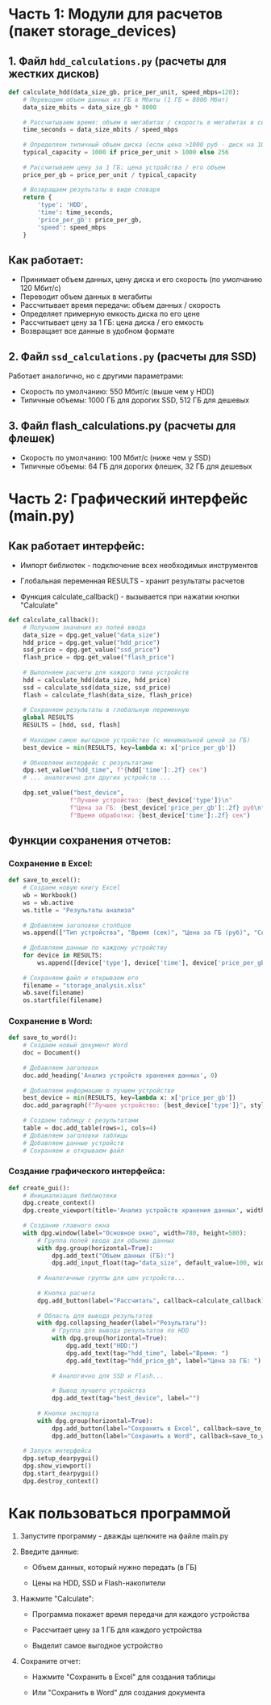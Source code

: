 # Часть 1: Модули для расчетов (пакет storage_devices)
## 1. Файл ```hdd_calculations.py``` (расчеты для жестких дисков)

```python
def calculate_hdd(data_size_gb, price_per_unit, speed_mbps=120):
    # Переводим объем данных из ГБ в Мбиты (1 ГБ = 8000 Мбит)
    data_size_mbits = data_size_gb * 8000
    
    # Рассчитываем время: объем в мегабитах / скорость в мегабитах в секунду
    time_seconds = data_size_mbits / speed_mbps
    
    # Определяем типичный объем диска (если цена >1000 руб - диск на 1000ГБ, иначе на 256ГБ)
    typical_capacity = 1000 if price_per_unit > 1000 else 256
    
    # Рассчитываем цену за 1 ГБ: цена устройства / его объем
    price_per_gb = price_per_unit / typical_capacity
    
    # Возвращаем результаты в виде словаря
    return {
        'type': 'HDD',
        'time': time_seconds,
        'price_per_gb': price_per_gb,
        'speed': speed_mbps
    }
```
## Как работает:
* Принимает объем данных, цену диска и его скорость (по умолчанию 120 Мбит/с)
* Переводит объем данных в мегабиты
* Рассчитывает время передачи: объем данных / скорость
* Определяет примерную емкость диска по его цене
* Рассчитывает цену за 1 ГБ: цена диска / его емкость
* Возвращает все данные в удобном формате


## 2. Файл ```ssd_calculations.py``` (расчеты для SSD)
Работает аналогично, но с другими параметрами:

* Скорость по умолчанию: 550 Мбит/с (выше чем у HDD)
* Типичные объемы: 1000 ГБ для дорогих SSD, 512 ГБ для дешевых

## 3. Файл flash_calculations.py (расчеты для флешек)

* Скорость по умолчанию: 100 Мбит/с (ниже чем у SSD)
* Типичные объемы: 64 ГБ для дорогих флешек, 32 ГБ для дешевых



# Часть 2: Графический интерфейс (main.py)
## Как работает интерфейс:
- Импорт библиотек - подключение всех необходимых инструментов

- Глобальная переменная RESULTS - хранит результаты расчетов
- Функция calculate_callback() - вызывается при нажатии кнопки "Calculate"


```python
def calculate_callback():
    # Получаем значения из полей ввода
    data_size = dpg.get_value("data_size")
    hdd_price = dpg.get_value("hdd_price")
    ssd_price = dpg.get_value("ssd_price")
    flash_price = dpg.get_value("flash_price")
    
    # Выполняем расчеты для каждого типа устройств
    hdd = calculate_hdd(data_size, hdd_price)
    ssd = calculate_ssd(data_size, ssd_price)
    flash = calculate_flash(data_size, flash_price)
    
    # Сохраняем результаты в глобальную переменную
    global RESULTS
    RESULTS = [hdd, ssd, flash]
    
    # Находим самое выгодное устройство (с минимальной ценой за ГБ)
    best_device = min(RESULTS, key=lambda x: x['price_per_gb'])
    
    # Обновляем интерфейс с результатами
    dpg.set_value("hdd_time", f"{hdd['time']:.2f} сек")
    # ... аналогично для других устройств ...
    
    dpg.set_value("best_device", 
                 f"Лучшее устройство: {best_device['type']}\n"
                 f"Цена за ГБ: {best_device['price_per_gb']:.2f} руб\n"
                 f"Время обработки: {best_device['time']:.2f} сек")
```

## Функции сохранения отчетов:
### Сохранение в Excel:
```python
def save_to_excel():
    # Создаем новую книгу Excel
    wb = Workbook()
    ws = wb.active
    ws.title = "Результаты анализа"
    
    # Добавляем заголовки столбцов
    ws.append(["Тип устройства", "Время (сек)", "Цена за ГБ (руб)", "Скорость (Мбит/с)"])
    
    # Добавляем данные по каждому устройству
    for device in RESULTS:
        ws.append([device['type'], device['time'], device['price_per_gb'], device['speed']])
    
    # Сохраняем файл и открываем его
    filename = "storage_analysis.xlsx"
    wb.save(filename)
    os.startfile(filename)
```

### Сохранение в Word:
```python
def save_to_word():
    # Создаем новый документ Word
    doc = Document()
    
    # Добавляем заголовок
    doc.add_heading('Анализ устройств хранения данных', 0)
    
    # Добавляем информацию о лучшем устройстве
    best_device = min(RESULTS, key=lambda x: x['price_per_gb'])
    doc.add_paragraph(f"Лучшее устройство: {best_device['type']}", style='Heading 2')
    
    # Создаем таблицу с результатами
    table = doc.add_table(rows=1, cols=4)
    # Добавляем заголовки таблицы
    # Добавляем данные устройств
    # Сохраняем и открываем файл
```
### Создание графического интерфейса:
```python
def create_gui():
    # Инициализация библиотеки
    dpg.create_context()
    dpg.create_viewport(title='Анализ устройств хранения данных', width=800, height=600)
    
    # Создание главного окна
    with dpg.window(label="Основное окно", width=780, height=580):
        # Группа полей ввода для объема данных
        with dpg.group(horizontal=True):
            dpg.add_text("Объем данных (ГБ):")
            dpg.add_input_float(tag="data_size", default_value=100, width=100)
        
        # Аналогичные группы для цен устройств...
        
        # Кнопка расчета
        dpg.add_button(label="Рассчитать", callback=calculate_callback)
        
        # Область для вывода результатов
        with dpg.collapsing_header(label="Результаты"):
            # Группа для вывода результатов по HDD
            with dpg.group(horizontal=True):
                dpg.add_text("HDD:")
                dpg.add_text(tag="hdd_time", label="Время: ")
                dpg.add_text(tag="hdd_price_gb", label="Цена за ГБ: ")
            
            # Аналогично для SSD и Flash...
            
            # Вывод лучшего устройства
            dpg.add_text(tag="best_device", label="")
        
        # Кнопки экспорта
        with dpg.group(horizontal=True):
            dpg.add_button(label="Сохранить в Excel", callback=save_to_excel)
            dpg.add_button(label="Сохранить в Word", callback=save_to_word)
    
    # Запуск интерфейса
    dpg.setup_dearpygui()
    dpg.show_viewport()
    dpg.start_dearpygui()
    dpg.destroy_context()
```

# Как пользоваться программой
1. Запустите программу - дважды щелкните на файле main.py

2. Введите данные:

    * Объем данных, который нужно передать (в ГБ)

    * Цены на HDD, SSD и Flash-накопители

3. Нажмите "Calculate":

    * Программа покажет время передачи для каждого устройства

    * Рассчитает цену за 1 ГБ для каждого устройства

    * Выделит самое выгодное устройство

4. Сохраните отчет:

    * Нажмите "Сохранить в Excel" для создания таблицы

    * Или "Сохранить в Word" для создания документа